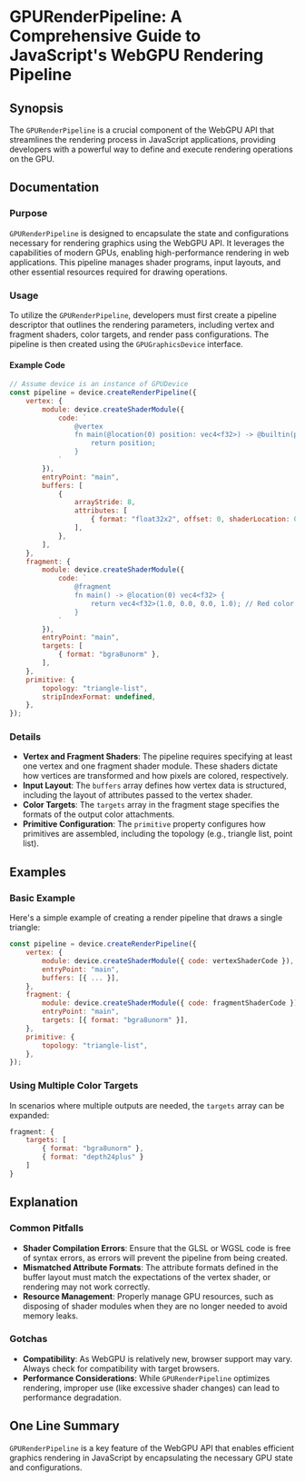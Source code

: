 <!--
Meta Description: # GPURenderPipeline: A Comprehensive Guide to JavaScript's WebGPU Rendering Pipeline ## Synopsis The `GPURenderPipeline` is a crucial component of the...
Meta Keywords: rendering, pipeline, vertex, fragment, targets
-->

# GPURenderPipeline: A Comprehensive Guide to JavaScript's WebGPU Rendering Pipeline

## Synopsis
The `GPURenderPipeline` is a crucial component of the WebGPU API that streamlines the rendering process in JavaScript applications, providing developers with a powerful way to define and execute rendering operations on the GPU.

## Documentation

### Purpose
`GPURenderPipeline` is designed to encapsulate the state and configurations necessary for rendering graphics using the WebGPU API. It leverages the capabilities of modern GPUs, enabling high-performance rendering in web applications. This pipeline manages shader programs, input layouts, and other essential resources required for drawing operations.

### Usage
To utilize the `GPURenderPipeline`, developers must first create a pipeline descriptor that outlines the rendering parameters, including vertex and fragment shaders, color targets, and render pass configurations. The pipeline is then created using the `GPUGraphicsDevice` interface.

#### Example Code
```javascript
// Assume device is an instance of GPUDevice
const pipeline = device.createRenderPipeline({
    vertex: {
        module: device.createShaderModule({
            code: `
                @vertex
                fn main(@location(0) position: vec4<f32>) -> @builtin(position) vec4<f32> {
                    return position;
                }
            `
        }),
        entryPoint: "main",
        buffers: [
            {
                arrayStride: 8,
                attributes: [
                    { format: "float32x2", offset: 0, shaderLocation: 0 },
                ],
            },
        ],
    },
    fragment: {
        module: device.createShaderModule({
            code: `
                @fragment
                fn main() -> @location(0) vec4<f32> {
                    return vec4<f32>(1.0, 0.0, 0.0, 1.0); // Red color
                }
            `
        }),
        entryPoint: "main",
        targets: [
            { format: "bgra8unorm" },
        ],
    },
    primitive: {
        topology: "triangle-list",
        stripIndexFormat: undefined,
    },
});
```

### Details
- **Vertex and Fragment Shaders**: The pipeline requires specifying at least one vertex and one fragment shader module. These shaders dictate how vertices are transformed and how pixels are colored, respectively.
- **Input Layout**: The `buffers` array defines how vertex data is structured, including the layout of attributes passed to the vertex shader.
- **Color Targets**: The `targets` array in the fragment stage specifies the formats of the output color attachments.
- **Primitive Configuration**: The `primitive` property configures how primitives are assembled, including the topology (e.g., triangle list, point list).

## Examples

### Basic Example
Here's a simple example of creating a render pipeline that draws a single triangle:
```javascript
const pipeline = device.createRenderPipeline({
    vertex: {
        module: device.createShaderModule({ code: vertexShaderCode }),
        entryPoint: "main",
        buffers: [{ ... }],
    },
    fragment: {
        module: device.createShaderModule({ code: fragmentShaderCode }),
        entryPoint: "main",
        targets: [{ format: "bgra8unorm" }],
    },
    primitive: {
        topology: "triangle-list",
    },
});
```

### Using Multiple Color Targets
In scenarios where multiple outputs are needed, the `targets` array can be expanded:
```javascript
fragment: {
    targets: [
        { format: "bgra8unorm" },
        { format: "depth24plus" }
    ]
}
```

## Explanation

### Common Pitfalls
- **Shader Compilation Errors**: Ensure that the GLSL or WGSL code is free of syntax errors, as errors will prevent the pipeline from being created.
- **Mismatched Attribute Formats**: The attribute formats defined in the buffer layout must match the expectations of the vertex shader, or rendering may not work correctly.
- **Resource Management**: Properly manage GPU resources, such as disposing of shader modules when they are no longer needed to avoid memory leaks.

### Gotchas
- **Compatibility**: As WebGPU is relatively new, browser support may vary. Always check for compatibility with target browsers.
- **Performance Considerations**: While `GPURenderPipeline` optimizes rendering, improper use (like excessive shader changes) can lead to performance degradation.

## One Line Summary
`GPURenderPipeline` is a key feature of the WebGPU API that enables efficient graphics rendering in JavaScript by encapsulating the necessary GPU state and configurations.